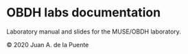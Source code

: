 # OBDH labs documentation

Laboratory manual and slides for the MUSE/OBDH laboratory.

© 2020 Juan A. de la Puente
